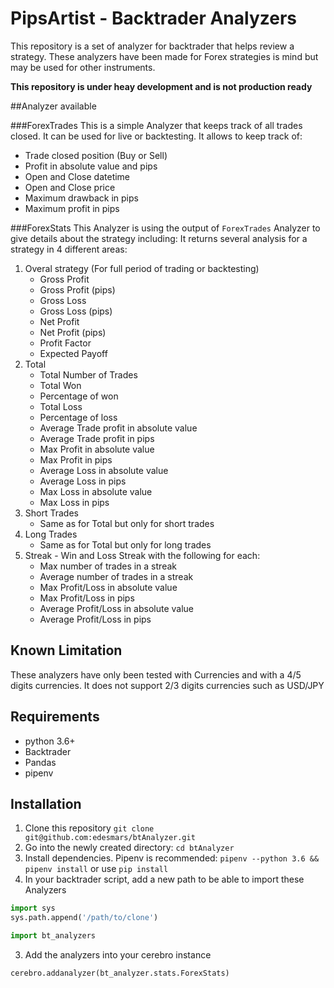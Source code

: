 # PipsArtist - Backtrader Analyzers

This repository is a set of analyzer for backtrader that helps review a strategy. These analyzers have been made for Forex strategies is mind but may be used for other instruments.

__This repository is under heay development and is not production ready__

##Analyzer available

###ForexTrades
This is a simple Analyzer that keeps track of all trades closed. It can be used for live or backtesting.
It allows to keep track of:

* Trade closed position (Buy or Sell)
* Profit in absolute value and pips
* Open and Close datetime
* Open and Close price
* Maximum drawback in pips
* Maximum profit in pips

###ForexStats
This Analyzer is using the output of ``ForexTrades`` Analyzer to give details about the strategy including:
It returns several analysis for a strategy in 4 different areas:

1. Overal strategy (For full period of trading or backtesting)
    * Gross Profit
    * Gross Profit (pips)
    * Gross Loss
    * Gross Loss (pips)
    * Net Profit
    * Net Profit (pips)
    * Profit Factor
    * Expected Payoff
3. Total
    * Total Number of Trades
    * Total Won 
    * Percentage of won
    * Total Loss
    * Percentage of loss
    * Average Trade profit in absolute value
    * Average Trade profit in pips
    * Max Profit in absolute value
    * Max Profit in pips
    * Average Loss in absolute value
    * Average Loss in pips
    * Max Loss in absolute value
    * Max Loss in pips
4. Short Trades
    * Same as for Total but only for short trades
5. Long Trades
    * Same as for Total but only for long trades
6. Streak - Win and Loss Streak with the following for each:
    * Max number of trades in a streak
    * Average number of trades in a streak
    * Max Profit/Loss in absolute value
    * Max Profit/Loss in pips
    * Average Profit/Loss in absolute value
    * Average Profit/Loss in pips

## Known Limitation

These analyzers have only been tested with Currencies and with a 4/5 digits currencies.
It does not support 2/3 digits currencies such as USD/JPY
    
## Requirements

* python 3.6+
* Backtrader
* Pandas
* pipenv

## Installation

1. Clone this repository ``git clone git@github.com:edesmars/btAnalyzer.git``
2. Go into the newly created directory: ``cd btAnalyzer`` 
2. Install dependencies. Pipenv is recommended: ``pipenv --python 3.6 && pipenv install`` or use ``pip install``
2. In your backtrader script, add a new path to be able to import these Analyzers
```python
import sys
sys.path.append('/path/to/clone')

import bt_analyzers

```
3. Add the analyzers into your cerebro instance
```python
cerebro.addanalyzer(bt_analyzer.stats.ForexStats)
```